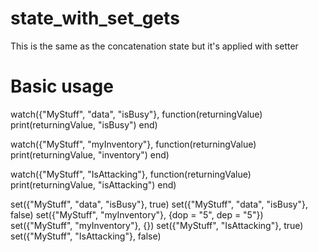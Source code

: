 # state_with_set_gets

This is the same as the concatenation state but it's applied with setter

# Basic usage

watch({"MyStuff", "data", "isBusy"}, function(returningValue)
    print(returningValue, "isBusy")
end)

watch({"MyStuff", "myInventory"}, function(returningValue)
    print(returningValue, "inventory")
end)

watch({"MyStuff", "IsAttacking"}, function(returningValue)
    print(returningValue, "isAttacking")
end)

set({"MyStuff", "data", "isBusy"}, true)
set({"MyStuff", "data", "isBusy"}, false)
set({"MyStuff", "myInventory"}, {dop = "5", dep = "5"})
set({"MyStuff", "myInventory"}, {})
set({"MyStuff", "IsAttacking"}, true)
set({"MyStuff", "IsAttacking"}, false)
